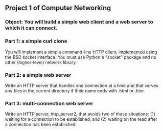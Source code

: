 ## Project 1 of Computer Networking

### Object: You will build a simple web client and a web server to which it can connect.

### Part 1: a simple curl clone
You will implement a simple command-line HTTP client, implemented using the BSD socket interface.  You must use Python's "socket" package and no other (higher-level) network library.

### Part 2: a simple web server
Write an HTTP server that handles one connection at a time and that serves any files in the current directory if their name ends with  .html or .htm. 

### Part 3: multi-connection web server
Write an HTTP server, http_server2, that avoids two of these situations: (1) waiting for a connection to be established, and (2) waiting on the read after a connection has been established. 


